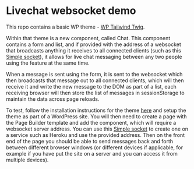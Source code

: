 # Livechat websocket demo

This repo contains a basic WP theme - [WP Tailwind Twig](https://github.com/ahollister/wp-tailwind-twig).

Within that theme is a new component, called Chat. This component contains a form and list, and if provided with the address of a websocket that broadcasts anything it receives to all connected clients (such as this [Simple socket](https://github.com/ahollister/simple-socket)), it allows for live chat messaging between any two people using the feature at the same time.

When a message is sent using the form, it is sent to the websocket which then broadcasts that message out to all connected clients, which will then receive it and write the new message to the DOM as part of a list, each receiving browser will then store the list of messages in sessionStorage to maintain the data across page reloads.

To test, follow the installation instructions for the theme [here](https://github.com/ahollister/wp-tailwind-twig/blob/master/README.md#installation) and setup the theme as part of a WordPress site. You will then need to create a page with the Page Builder template and add the component, which will require a websocket server address. You can use this [Simple socket](https://github.com/ahollister/) to create one on a service such as Heroku and use the provided address. Then on the front end of the page you should be able to send messages back and forth between different browser windows (or different devices if applicable, for example if you have put the site on a server and you can access it from multiple devices).